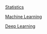 [Statistics](https://github.com/yangshiteng/Data-Science-Learning-Path/blob/main/statistics/table_of_content.md)

[Machine Learning](https://github.com/yangshiteng/Data-Science-Learning-Path/blob/main/machine_learning/table_of_content.md)

[Deep Learning](https://github.com/yangshiteng/Data-Science-Learning-Path/blob/main/deep_learning/table_of_content.md)
   






